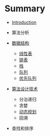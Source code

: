 # Summary

* [Introduction](README.md)
* 算法分析
* [数据结构](数据结构.md)
  * [线性表](数据结构/线性表.md)
  * [链表](数据结构/链表.md)
  * [栈](数据结构/栈.md)
  * [队列](数据结构/队列.md)
  * [优先队列](数据结构/优先队列.md)
* [算法设计技术](suan-fa-she-ji-ji-zhu.md)
  * 分治递归
  * 贪婪
  * [动态规划](动态规划.md)
  * 回溯

* 查找和排序



